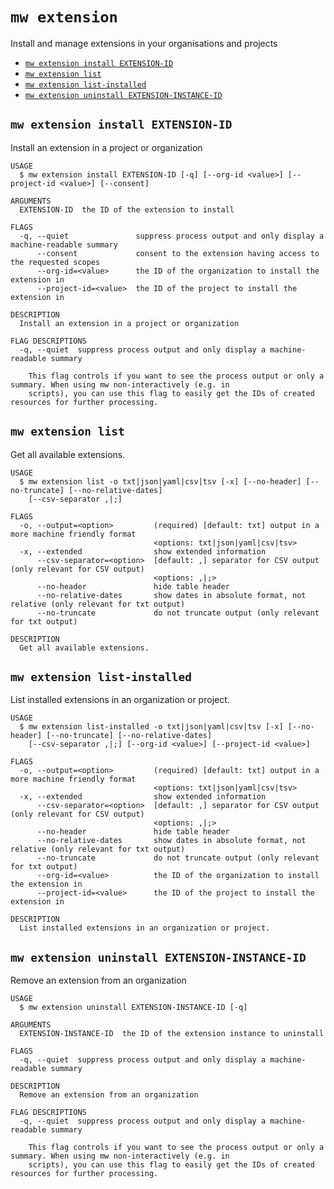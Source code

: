 `mw extension`
==============

Install and manage extensions in your organisations and projects

* [`mw extension install EXTENSION-ID`](#mw-extension-install-extension-id)
* [`mw extension list`](#mw-extension-list)
* [`mw extension list-installed`](#mw-extension-list-installed)
* [`mw extension uninstall EXTENSION-INSTANCE-ID`](#mw-extension-uninstall-extension-instance-id)

## `mw extension install EXTENSION-ID`

Install an extension in a project or organization

```
USAGE
  $ mw extension install EXTENSION-ID [-q] [--org-id <value>] [--project-id <value>] [--consent]

ARGUMENTS
  EXTENSION-ID  the ID of the extension to install

FLAGS
  -q, --quiet               suppress process output and only display a machine-readable summary
      --consent             consent to the extension having access to the requested scopes
      --org-id=<value>      the ID of the organization to install the extension in
      --project-id=<value>  the ID of the project to install the extension in

DESCRIPTION
  Install an extension in a project or organization

FLAG DESCRIPTIONS
  -q, --quiet  suppress process output and only display a machine-readable summary

    This flag controls if you want to see the process output or only a summary. When using mw non-interactively (e.g. in
    scripts), you can use this flag to easily get the IDs of created resources for further processing.
```

## `mw extension list`

Get all available extensions.

```
USAGE
  $ mw extension list -o txt|json|yaml|csv|tsv [-x] [--no-header] [--no-truncate] [--no-relative-dates]
    [--csv-separator ,|;]

FLAGS
  -o, --output=<option>         (required) [default: txt] output in a more machine friendly format
                                <options: txt|json|yaml|csv|tsv>
  -x, --extended                show extended information
      --csv-separator=<option>  [default: ,] separator for CSV output (only relevant for CSV output)
                                <options: ,|;>
      --no-header               hide table header
      --no-relative-dates       show dates in absolute format, not relative (only relevant for txt output)
      --no-truncate             do not truncate output (only relevant for txt output)

DESCRIPTION
  Get all available extensions.
```

## `mw extension list-installed`

List installed extensions in an organization or project.

```
USAGE
  $ mw extension list-installed -o txt|json|yaml|csv|tsv [-x] [--no-header] [--no-truncate] [--no-relative-dates]
    [--csv-separator ,|;] [--org-id <value>] [--project-id <value>]

FLAGS
  -o, --output=<option>         (required) [default: txt] output in a more machine friendly format
                                <options: txt|json|yaml|csv|tsv>
  -x, --extended                show extended information
      --csv-separator=<option>  [default: ,] separator for CSV output (only relevant for CSV output)
                                <options: ,|;>
      --no-header               hide table header
      --no-relative-dates       show dates in absolute format, not relative (only relevant for txt output)
      --no-truncate             do not truncate output (only relevant for txt output)
      --org-id=<value>          the ID of the organization to install the extension in
      --project-id=<value>      the ID of the project to install the extension in

DESCRIPTION
  List installed extensions in an organization or project.
```

## `mw extension uninstall EXTENSION-INSTANCE-ID`

Remove an extension from an organization

```
USAGE
  $ mw extension uninstall EXTENSION-INSTANCE-ID [-q]

ARGUMENTS
  EXTENSION-INSTANCE-ID  the ID of the extension instance to uninstall

FLAGS
  -q, --quiet  suppress process output and only display a machine-readable summary

DESCRIPTION
  Remove an extension from an organization

FLAG DESCRIPTIONS
  -q, --quiet  suppress process output and only display a machine-readable summary

    This flag controls if you want to see the process output or only a summary. When using mw non-interactively (e.g. in
    scripts), you can use this flag to easily get the IDs of created resources for further processing.
```
